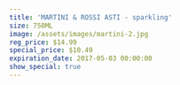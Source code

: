 ```yaml
---
title: 'MARTINI & ROSSI ASTI - sparkling'
size: 750ML
image: /assets/images/martini-2.jpg
reg_price: $14.99
special_price: $10.49
expiration_date: 2017-05-03 00:00:00
show_special: true
---
```



